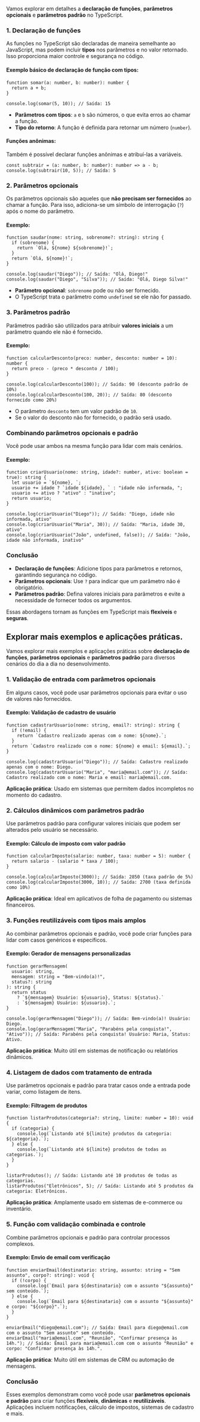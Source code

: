 Vamos explorar em detalhes a **declaração de funções**, **parâmetros opcionais** e **parâmetros padrão** no TypeScript.

### **1. Declaração de funções**

As funções no TypeScript são declaradas de maneira semelhante ao JavaScript, mas podem incluir **tipos** nos parâmetros e no valor retornado. Isso proporciona maior controle e segurança no código.

#### Exemplo básico de declaração de função com tipos:

```
function somar(a: number, b: number): number {
  return a + b;
}

console.log(somar(5, 10)); // Saída: 15
```

- **Parâmetros com tipos**: `a` e `b` são números, o que evita erros ao chamar a função.
- **Tipo do retorno**: A função é definida para retornar um número (`number`).

#### Funções anônimas:

Também é possível declarar funções anônimas e atribuí-las a variáveis.

```
const subtrair = (a: number, b: number): number => a - b;
console.log(subtrair(10, 5)); // Saída: 5
```

### **2. Parâmetros opcionais**

Os parâmetros opcionais são aqueles que **não precisam ser fornecidos** ao chamar a função. Para isso, adiciona-se um símbolo de interrogação (`?`) após o nome do parâmetro.

#### Exemplo:

```
function saudar(nome: string, sobrenome?: string): string {
  if (sobrenome) {
    return `Olá, ${nome} ${sobrenome}!`;
  }
  return `Olá, ${nome}!`;
}

console.log(saudar("Diego")); // Saída: "Olá, Diego!"
console.log(saudar("Diego", "Silva")); // Saída: "Olá, Diego Silva!"
```

- **Parâmetro opcional**: `sobrenome` pode ou não ser fornecido.
- O TypeScript trata o parâmetro como `undefined` se ele não for passado.
### **3. Parâmetros padrão**

Parâmetros padrão são utilizados para atribuir **valores iniciais** a um parâmetro quando ele não é fornecido.

#### Exemplo:

```
function calcularDesconto(preco: number, desconto: number = 10): number {
  return preco - (preco * desconto / 100);
}

console.log(calcularDesconto(100)); // Saída: 90 (desconto padrão de 10%)
console.log(calcularDesconto(100, 20)); // Saída: 80 (desconto fornecido como 20%)
```

- O parâmetro `desconto` tem um valor padrão de `10`.
- Se o valor do desconto não for fornecido, o padrão será usado.

### **Combinando parâmetros opcionais e padrão**

Você pode usar ambos na mesma função para lidar com mais cenários.

#### Exemplo:

```
function criarUsuario(nome: string, idade?: number, ativo: boolean = true): string {
  let usuario = `${nome}, `;
  usuario += idade ? `idade ${idade}, ` : "idade não informada, ";
  usuario += ativo ? "ativo" : "inativo";
  return usuario;
}

console.log(criarUsuario("Diego")); // Saída: "Diego, idade não informada, ativo"
console.log(criarUsuario("Maria", 30)); // Saída: "Maria, idade 30, ativo"
console.log(criarUsuario("João", undefined, false)); // Saída: "João, idade não informada, inativo"
```

### **Conclusão**

- **Declaração de funções**: Adicione tipos para parâmetros e retornos, garantindo segurança no código.
- **Parâmetros opcionais**: Use `?` para indicar que um parâmetro não é obrigatório.
- **Parâmetros padrão**: Defina valores iniciais para parâmetros e evite a necessidade de fornecer todos os argumentos.

Essas abordagens tornam as funções em TypeScript mais **flexíveis** e **seguras**.

## Explorar mais exemplos e aplicações práticas.

Vamos explorar mais exemplos e aplicações práticas sobre **declaração de funções**, **parâmetros opcionais** e **parâmetros padrão** para diversos cenários do dia a dia no desenvolvimento.

### **1. Validação de entrada com parâmetros opcionais**

Em alguns casos, você pode usar parâmetros opcionais para evitar o uso de valores não fornecidos.

#### Exemplo: Validação de cadastro de usuário

```
function cadastrarUsuario(nome: string, email?: string): string {
  if (!email) {
    return `Cadastro realizado apenas com o nome: ${nome}.`;
  }
  return `Cadastro realizado com o nome: ${nome} e email: ${email}.`;
}

console.log(cadastrarUsuario("Diego")); // Saída: Cadastro realizado apenas com o nome: Diego.
console.log(cadastrarUsuario("Maria", "maria@email.com")); // Saída: Cadastro realizado com o nome: Maria e email: maria@email.com.
```

**Aplicação prática**: Usado em sistemas que permitem dados incompletos no momento do cadastro.

### **2. Cálculos dinâmicos com parâmetros padrão**

Use parâmetros padrão para configurar valores iniciais que podem ser alterados pelo usuário se necessário.

#### Exemplo: Cálculo de imposto com valor padrão

```
function calcularImposto(salario: number, taxa: number = 5): number {
  return salario - (salario * taxa / 100);
}

console.log(calcularImposto(3000)); // Saída: 2850 (taxa padrão de 5%)
console.log(calcularImposto(3000, 10)); // Saída: 2700 (taxa definida como 10%)
```

**Aplicação prática**: Ideal em aplicativos de folha de pagamento ou sistemas financeiros.

### **3. Funções reutilizáveis com tipos mais amplos**

Ao combinar parâmetros opcionais e padrão, você pode criar funções para lidar com casos genéricos e específicos.

#### Exemplo: Gerador de mensagens personalizadas

```
function gerarMensagem(
  usuario: string,
  mensagem: string = "Bem-vindo(a)!",
  status?: string
): string {
  return status
    ? `${mensagem} Usuário: ${usuario}, Status: ${status}.`
    : `${mensagem} Usuário: ${usuario}.`;
}

console.log(gerarMensagem("Diego")); // Saída: Bem-vindo(a)! Usuário: Diego.
console.log(gerarMensagem("Maria", "Parabéns pela conquista!", "Ativo")); // Saída: Parabéns pela conquista! Usuário: Maria, Status: Ativo.
```

**Aplicação prática**: Muito útil em sistemas de notificação ou relatórios dinâmicos.

### **4. Listagem de dados com tratamento de entrada**

Use parâmetros opcionais e padrão para tratar casos onde a entrada pode variar, como listagem de itens.

#### Exemplo: Filtragem de produtos

```
function listarProdutos(categoria?: string, limite: number = 10): void {
  if (categoria) {
    console.log(`Listando até ${limite} produtos da categoria: ${categoria}.`);
  } else {
    console.log(`Listando até ${limite} produtos de todas as categorias.`);
  }
}

listarProdutos(); // Saída: Listando até 10 produtos de todas as categorias.
listarProdutos("Eletrônicos", 5); // Saída: Listando até 5 produtos da categoria: Eletrônicos.
```

**Aplicação prática**: Amplamente usado em sistemas de e-commerce ou inventário.

### **5. Função com validação combinada e controle**

Combine parâmetros opcionais e padrão para controlar processos complexos.

#### Exemplo: Envio de email com verificação

```
function enviarEmail(destinatario: string, assunto: string = "Sem assunto", corpo?: string): void {
  if (!corpo) {
    console.log(`Email para ${destinatario} com o assunto "${assunto}" sem conteúdo.`);
  } else {
    console.log(`Email para ${destinatario} com o assunto "${assunto}" e corpo: "${corpo}".`);
  }
}

enviarEmail("diego@email.com"); // Saída: Email para diego@email.com com o assunto "Sem assunto" sem conteúdo.
enviarEmail("maria@email.com", "Reunião", "Confirmar presença às 14h."); // Saída: Email para maria@email.com com o assunto "Reunião" e corpo: "Confirmar presença às 14h.".
```

**Aplicação prática**: Muito útil em sistemas de CRM ou automação de mensagens.

### **Conclusão**

Esses exemplos demonstram como você pode usar **parâmetros opcionais e padrão** para criar funções **flexíveis**, **dinâmicas** e **reutilizáveis**. Aplicações incluem notificações, cálculo de impostos, sistemas de cadastro e mais.


